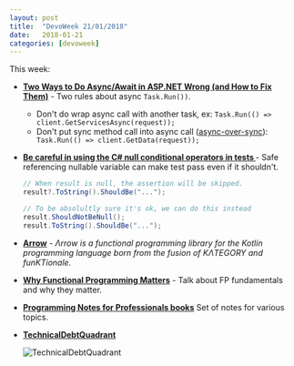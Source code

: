 ```yaml
---
layout: post
title:  "DevoWeek 21/01/2018"
date:   2018-01-21
categories: [devoweek]
---
```


This week:

* **[Two Ways to Do Async/Await in ASP.NET Wrong (and How to Fix Them)](https://exceptionnotfound.net/two-ways-to-do-async-await-in-asp-net-wrong-and-how-to-fix-them/)** - Two rules about async `Task.Run())`.
  * Don't do wrap async call with another task, ex: `Task.Run(() => client.GetServicesAsync(request));`
  * Don't put sync method call into async call ([async-over-sync](https://blogs.msdn.microsoft.com/pfxteam/2012/03/24/should-i-expose-asynchronous-wrappers-for-synchronous-methods/)): ` Task.Run(() => client.GetData(request));`
* **[Be careful in using the C# null conditional operators in tests ](https://www.productivecsharp.com/2018/01/careful-using-c-null-conditional-operators-tests/)** - Safe referencing nullable variable can make test pass even if it shouldn't.
  ```csharp
  // When result is null, the assertion will be skipped.
  result?.ToString().ShouldBe("...");
  
  // To be absolultly sure it's ok, we can do this instead
  result.ShouldNotBeNull();
  result.ToString().ShouldBe("...");
  ```
* **[Arrow](http://arrow-kt.io/)** - _Λrrow is a functional programming library for the Kotlin programming language born from the fusion of KΛTEGORY and funKTionale._
* **[Why Functional Programming Matters](https://www.youtube.com/watch?v=oB8jN68KGcU)** - Talk about FP fundamentals and why they matter.
* **[Programming Notes for Professionals books](http://goalkicker.com/)** Set of notes for various topics.

* **[TechnicalDebtQuadrant](https://martinfowler.com/bliki/TechnicalDebtQuadrant.html)**
  
  ![TechnicalDebtQuadrant](https://martinfowler.com/bliki/images/techDebtQuadrant.png)
